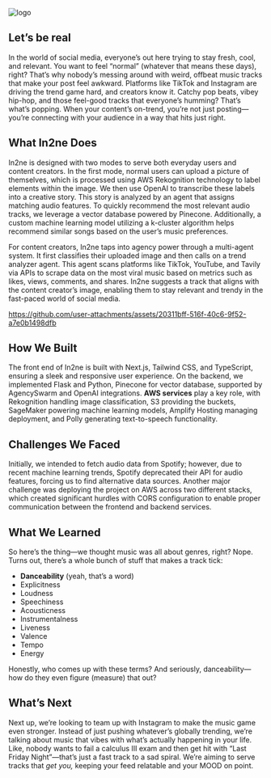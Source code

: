 ![logo](https://github.com/user-attachments/assets/0d4b2ec8-b1e1-449f-8001-c19ad1bdc44d)

## Let’s be real

In the world of social media, everyone’s out here trying to stay fresh, cool, and relevant. You want to feel “normal” (whatever that means these days), right? That’s why nobody’s messing around with weird, offbeat music tracks that make your post feel awkward. Platforms like TikTok and Instagram are driving the trend game hard, and creators know it. Catchy pop beats, vibey hip-hop, and those feel-good tracks that everyone’s humming? That’s what’s popping. When your content’s on-trend, you’re not just posting—you’re connecting with your audience in a way that hits just right. 

## What In2ne Does

In2ne is designed with two modes to serve both everyday users and content creators. In the first mode, normal users can upload a picture of themselves, which is processed using AWS Rekognition technology to label elements within the image. We then use OpenAI to transcribe these labels into a creative story. This story is analyzed by an agent that assigns matching audio features. To quickly recommend the most relevant audio tracks, we leverage a vector database powered by Pinecone. Additionally, a custom machine learning model utilizing a k-cluster algorithm helps recommend similar songs based on the user’s music preferences.

For content creators, In2ne taps into agency power through a multi-agent system. It first classifies their uploaded image and then calls on a trend analyzer agent. This agent scans platforms like TikTok, YouTube, and Tavily via APIs to scrape data on the most viral music based on metrics such as likes, views, comments, and shares. In2ne suggests a track that aligns with the content creator’s image, enabling them to stay relevant and trendy in the fast-paced world of social media.

https://github.com/user-attachments/assets/20311bff-516f-40c6-9f52-a7e0b1498dfb

## How We Built

The front end of In2ne is built with Next.js, Tailwind CSS, and TypeScript, ensuring a sleek and responsive user experience. On the backend, we implemented Flask and Python, Pinecone for vector database, supported by AgencySwarm and OpenAI integrations. 
**AWS services** play a key role, with Rekognition handling image classification, S3 providing the buckets, SageMaker powering machine learning models, Amplify Hosting managing deployment, and Polly generating text-to-speech functionality.

## Challenges We Faced

Initially, we intended to fetch audio data from Spotify; however, due to recent machine learning trends, Spotify deprecated their API for audio features, forcing us to find alternative data sources. Another major challenge was deploying the project on AWS across two different stacks, which created significant hurdles with CORS configuration to enable proper communication between the frontend and backend services.

## What We Learned

So here’s the thing—we thought music was all about genres, right? Nope. Turns out, there’s a whole bunch of stuff that makes a track tick:

- **Danceability** (yeah, that’s a word)  
- Explicitness  
- Loudness  
- Speechiness  
- Acousticness  
- Instrumentalness  
- Liveness  
- Valence  
- Tempo  
- Energy  

Honestly, who comes up with these terms? And seriously, danceability—how do they even figure (measure) that out?

## What’s Next

Next up, we’re looking to team up with Instagram to make the music game even stronger. Instead of just pushing whatever’s globally trending, we’re talking about music that vibes with what’s actually happening in your life. Like, nobody wants to fail a calculus III exam and then get hit with “Last Friday Night”—that’s just a fast track to a sad spiral. We’re aiming to serve tracks that *get you,* keeping your feed relatable and your MOOD on point.
